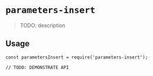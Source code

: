 # `parameters-insert`

> TODO: description

## Usage

```
const parametersInsert = require('parameters-insert');

// TODO: DEMONSTRATE API
```
